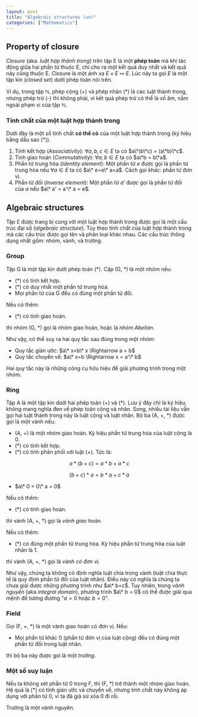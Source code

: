 ```yaml
---
layout: post
title: "Algebraic structures (vn)"
categories: ["Mathematics"]
---
```


## Property of closure

_Closure_ (aka. _luật hợp thành trong_) trên tập E là một **phép toán** mà khi tác động giữa hai phần tử thuộc E, chỉ cho ra một kết quả duy nhất và kết quả này cũng thuộc E. Closure là một ánh xạ $E\times E\mapsto E$. Lúc này ta gọi $E$ là một tập kín (_closed set_) dưới phép toán nói trên.

Ví dụ, trong tập $\mathbb{N}$, phép cộng (+) và phép nhân (*) là các luật thành trong, nhưng phép trừ (-) thì không phải, vì kết quả phép trừ có thể là số âm, nằm ngoài phạm vi của tập $\mathbb{N}$.

### Tính chất của một luật hợp thành trong

Dưới đây là một số tính chất **có thể có** của một luật hợp thành trong (ký hiệu bằng dấu sao (*)).

1. Tính kết hợp (_Associativity_): $\forall a,b,c\in E$ ta có $a\*(b\*c) = (a\*b)\*c$.
2. Tính giao hoán (_Commutativity_): $\forall a,b\in E$ ta có $a\*b = b\*a$.
3. Phần tử trung hòa (_Identity element_): Một phần tử $e$ được gọi là phần tử trung hòa nếu $\forall a\in E$ ta có $a\* e=e\* a=a$. Cách gọi khác: phần tử đơn vị.
4. Phần tử đối (_Inverse element_): Một phần tử $a'$ được gọi là phần tử đối của $a$ nếu $a\* a' = a'\* a = e$.

## Algebraic structures

Tập E được trang bị cùng với một luật hợp thành trong được gọi là một cấu trúc đại số (_algebraic structure_). Tùy theo tính chất của luật hợp thành trong mà các cấu trúc được gọi tên và phân loại khác nhau. Các cấu trúc thông dụng nhất gồm: nhóm, vành, và trường.

### Group

Tập G là một tập kín dưới phép toán (*). Cặp (G, *) là một nhóm nếu:

- (*) có tính kết hợp.
- (*) có duy nhất một phần tử trung hòa.
- Mọi phần tử của G đều có đúng một phần tử đối.

Nếu có thêm:

- (*) có tính giao hoán.

thì nhóm (G, *) gọi là nhóm giao hoán, hoặc là _nhóm Abelian_.

Như vậy, có thể suy ra hai quy tắc sau đúng trong một nhóm:

- Quy tắc giản ước: $a\* x=b\* x \Rightarrow a = b$
- Quy tắc chuyển vế: $a\* x=b \Rightarrow x = a'\* b$

Hai quy tắc này là những công cụ hữu hiệu để giải phương trình trong một nhóm.

### Ring

Tập A là một tập kín dưới hai phép toán (+) và (*). Lưu ý đây chỉ là ký hiệu, không mang nghĩa đen về phép toán cộng và nhân. Song, nhiều tài liệu vẫn gọi hai luật thành trong này là luật cộng và luật nhân. Bộ ba (A, +, *) được gọi là một vành nếu:

- (A, +) là một nhóm giao hoán. Ký hiệu phần tử trung hòa của luật cộng là 0.
- (*) có tính kết hợp.
- (*) có tính phân phối với luật (+). Tức là:

$$ a*(b+c) = a* b + a* c $$

$$ (b+c)* a = b* a + c* a $$

- $a\* 0 = 0\* a = 0$

Nếu có thêm:

- (*) có tính giao hoán.

thì vành (A, +, *) gọi là _vành giao hoán_.

Nếu có thêm:

- (*) có đúng một phần tử trung hòa. Ký hiệu phần tử trung hòa của luật nhân là 1.

thì vành (A, +, *) gọi là _vành có đơn vị_.

Như vậy, chúng ta không có định nghĩa luật chia trong vành (luật chia thực tế là quy định phần tử đối của luật nhân). Điều này có nghĩa là chúng ta chưa giải được những phương trình như $a\* b=c$. Tuy nhiên, trong _vành nguyên_ (aka _integral domain_), phương trình $a\* b = 0$ có thể được giải qua mệnh đề tương đương "$a = 0$ hoặc $b = 0$".

### Field

Gọi (F, +, *) là một vành giao hoán có đơn vị. Nếu:

- Mọi phần tử khác 0 (phần tử đơn vị của luật cộng) đều có đúng một phần tử đối trong luật nhân.

thì bộ ba này được gọi là một _trường_.

### Một số suy luận

Nếu ta không xét phần tử 0 trong F, thì (F, \*) trở thành một nhóm giao hoán. Hệ quả là (\*) có tính giản ước và chuyển vế, nhưng tính chất này không áp dụng với phần tử 0, vì ta đã giả sử xóa 0 đi rồi.

Trường là một vành nguyên.

